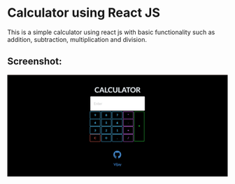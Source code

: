 # Calculator using React JS

This is a simple calculator using react js with basic functionality such as addition, subtraction, multiplication and division.

## Screenshot:
![screenshot](https://github.com/vijay0707/Calculator-ReactJS/blob/master/calculator.png)
